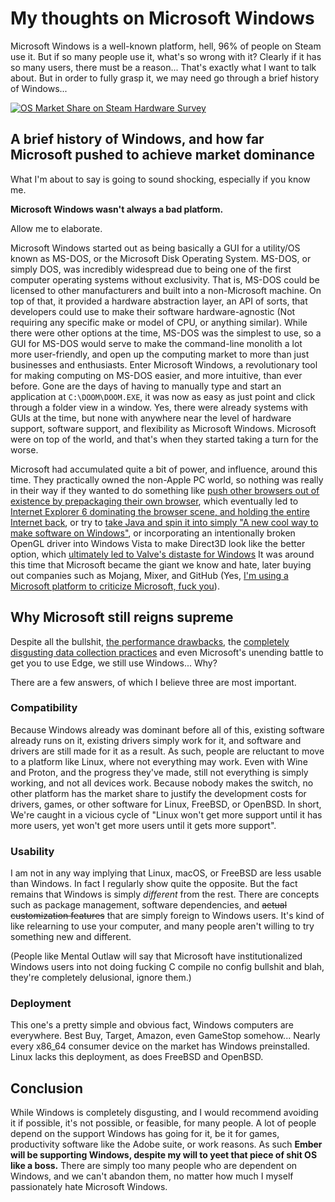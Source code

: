 # My thoughts on Microsoft Windows

Microsoft Windows is a well-known platform, hell, 96% of people on Steam use it.
But if so many people use it, what's so wrong with it?
Clearly if it has so many users, there must be a reason...
That's exactly what I want to talk about.
But in order to fully grasp it, we may need go through a brief history of Windows...

[![OS Market Share on Steam Hardware Survey](https://cdn.discordapp.com/attachments/893245920668450816/912766757180145785/unknown.png)](https://store.steampowered.com/hwsurvey)

## A brief history of Windows, and how far Microsoft pushed to achieve market dominance
What I'm about to say is going to sound shocking, especially if you know me.

**Microsoft Windows wasn't always a bad platform.**

Allow me to elaborate.

Microsoft Windows started out as being basically a GUI for a utility/OS known as MS-DOS, or the Microsoft Disk Operating System. MS-DOS, or simply DOS, was incredibly widespread due to being one of the first computer operating systems without exclusivity. That is, MS-DOS could be licensed to other manufacturers and built into a non-Microsoft machine. On top of that, it provided a hardware abstraction layer, an API of sorts, that developers could use to make their software hardware-agnostic (Not requiring any specific make or model of CPU, or anything similar). While there were other options at the time, MS-DOS was the simplest to use, so a GUI for MS-DOS would serve to make the command-line monolith a lot more user-friendly, and open up the computing market to more than just businesses and enthusiasts. Enter Microsoft Windows, a revolutionary tool for making computing on MS-DOS easier, and more intuitive, than ever before. Gone are the days of having to manually type and start an application at `C:\DOOM\DOOM.EXE`, it was now as easy as just point and click through a folder view in a window. Yes, there were already systems with GUIs at the time, but none with anywhere near the level of hardware support, software support, and flexibility as Microsoft Windows. Microsoft were on top of the world, and that's when they started taking a turn for the worse.

Microsoft had accumulated quite a bit of power, and influence, around this time. They practically owned the non-Apple PC world, so nothing was really in their way if they wanted to do something like [push other browsers out of existence by prepackaging their own browser](https://money.cnn.com/2002/01/22/technology/netscape/), which eventually led to [Internet Explorer 6 dominating the browser scene, and holding the entire Internet back](https://en.wikipedia.org/wiki/Internet_Explorer_6#Criticism), or try to [take Java and spin it into simply "A new cool way to make software on Windows"](https://caselaw.findlaw.com/us-9th-circuit/1260682.html), or incorporating an intentionally broken OpenGL driver into Windows Vista to make Direct3D look like the better option, which [ultimately led to Valve's distaste for Windows](https://www.extremetech.com/gaming/133824-valve-opengl-is-faster-than-directx-even-on-windows) It was around this time that Microsoft became the giant we know and hate, later buying out companies such as Mojang, Mixer, and GitHub (Yes, [I'm using a Microsoft platform to criticize Microsoft, fuck you](https://news.microsoft.com/announcement/microsoft-acquires-github/)).

## Why Microsoft still reigns supreme
Despite all the bullshit, [the performance drawbacks](https://interworks.com/blog/2021/02/11/put-to-the-test-is-windows-or-linux-faster/), the [completely disgusting data collection practices](https://privacy.microsoft.com/en-us/privacystatement) and even Microsoft's unending battle to get you to use Edge, we still use Windows... Why?

There are a few answers, of which I believe three are most important.

### Compatibility
Because Windows already was dominant before all of this, existing software already runs on it, existing drivers simply work for it, and software and drivers are still made for it as a result. As such, people are reluctant to move to a platform like Linux, where not everything may work. Even with Wine and Proton, and the progress they've made, still not everything is simply working, and not all devices work. Because nobody makes the switch, no other platform has the market share to justify the development costs for drivers, games, or other software for Linux, FreeBSD, or OpenBSD. In short, We're caught in a vicious cycle of "Linux won't get more support until it has more users, yet won't get more users until it gets more support".

### Usability
I am not in any way implying that Linux, macOS, or FreeBSD are less usable than Windows. In fact I regularly show quite the opposite. But the fact remains that Windows is simply *different* from the rest. There are concepts such as package management, software dependencies, and ~~actual customization features~~ that are simply foreign to Windows users. It's kind of like relearning to use your computer, and many people aren't willing to try something new and different.

(People like Mental Outlaw will say that Microsoft have institutionalized Windows users into not doing fucking C compile no config bullshit and blah, they're completely delusional, ignore them.)

### Deployment
This one's a pretty simple and obvious fact, Windows computers are everywhere. Best Buy, Target, Amazon, even GameStop somehow... Nearly every x86_64 consumer device on the market has Windows preinstalled. Linux lacks this deployment, as does FreeBSD and OpenBSD.

## Conclusion
While Windows is completely disgusting, and I would recommend avoiding it if possible, it's not possible, or feasible, for many people. A lot of people depend on the support Windows has going for it, be it for games, productivity software like the Adobe suite, or work reasons. As such **Ember will be supporting Windows, despite my will to yeet that piece of shit OS like a boss.** There are simply too many people who are dependent on Windows, and we can't abandon them, no matter how much I myself passionately hate Microsoft Windows.
